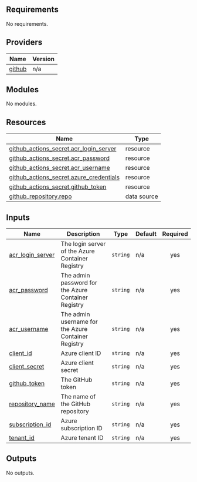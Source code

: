 <!-- BEGIN_TF_DOCS -->
## Requirements

No requirements.

## Providers

| Name | Version |
|------|---------|
| <a name="provider_github"></a> [github](#provider\_github) | n/a |

## Modules

No modules.

## Resources

| Name | Type |
|------|------|
| [github_actions_secret.acr_login_server](https://registry.terraform.io/providers/hashicorp/github/latest/docs/resources/actions_secret) | resource |
| [github_actions_secret.acr_password](https://registry.terraform.io/providers/hashicorp/github/latest/docs/resources/actions_secret) | resource |
| [github_actions_secret.acr_username](https://registry.terraform.io/providers/hashicorp/github/latest/docs/resources/actions_secret) | resource |
| [github_actions_secret.azure_credentials](https://registry.terraform.io/providers/hashicorp/github/latest/docs/resources/actions_secret) | resource |
| [github_actions_secret.github_token](https://registry.terraform.io/providers/hashicorp/github/latest/docs/resources/actions_secret) | resource |
| [github_repository.repo](https://registry.terraform.io/providers/hashicorp/github/latest/docs/data-sources/repository) | data source |

## Inputs

| Name | Description | Type | Default | Required |
|------|-------------|------|---------|:--------:|
| <a name="input_acr_login_server"></a> [acr\_login\_server](#input\_acr\_login\_server) | The login server of the Azure Container Registry | `string` | n/a | yes |
| <a name="input_acr_password"></a> [acr\_password](#input\_acr\_password) | The admin password for the Azure Container Registry | `string` | n/a | yes |
| <a name="input_acr_username"></a> [acr\_username](#input\_acr\_username) | The admin username for the Azure Container Registry | `string` | n/a | yes |
| <a name="input_client_id"></a> [client\_id](#input\_client\_id) | Azure client ID | `string` | n/a | yes |
| <a name="input_client_secret"></a> [client\_secret](#input\_client\_secret) | Azure client secret | `string` | n/a | yes |
| <a name="input_github_token"></a> [github\_token](#input\_github\_token) | The GitHub token | `string` | n/a | yes |
| <a name="input_repository_name"></a> [repository\_name](#input\_repository\_name) | The name of the GitHub repository | `string` | n/a | yes |
| <a name="input_subscription_id"></a> [subscription\_id](#input\_subscription\_id) | Azure subscription ID | `string` | n/a | yes |
| <a name="input_tenant_id"></a> [tenant\_id](#input\_tenant\_id) | Azure tenant ID | `string` | n/a | yes |

## Outputs

No outputs.
<!-- END_TF_DOCS -->